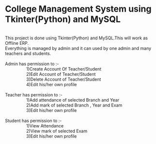 <h1>College Management System using Tkinter(Python) and MySQL</h1>
<p><br>
This project is done using Tkinter(Python) and MySQL.This will work as Offline ERP.<br>
Everything is managed by admin and it can used by one admin and many teachers and students.<br>
<br>
Admin has permission to :-<br>
&emsp;&emsp;&emsp;&emsp;&emsp;1)Create Account Of Teacher/Student<br>
&emsp;&emsp;&emsp;&emsp;&emsp;2)Edit Account of Teacher/Student<br>
&emsp;&emsp;&emsp;&emsp;&emsp;3)Delete Account of Teacher/Student<br>
&emsp;&emsp;&emsp;&emsp;&emsp;4)Edit his/her own profile<br>
 <br>
Teacher has permission to :-<br> 
&emsp;&emsp;&emsp;&emsp;&emsp;1)Add attendance of selected Branch and Year<br>
&emsp;&emsp;&emsp;&emsp;&emsp;2)Add mark of selected Branch , Year and Exam<br>
&emsp;&emsp;&emsp;&emsp;&emsp;3)Edit his/her own profile<br>
 <br>
Student has permission to :-<br>
&emsp;&emsp;&emsp;&emsp;&emsp;1)View Attendance<br>
&emsp;&emsp;&emsp;&emsp;&emsp;2)View mark of selected Exam<br>
&emsp;&emsp;&emsp;&emsp;&emsp;3)Edit his/her own profile<br>
<br>
</p>

